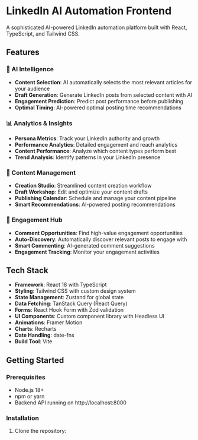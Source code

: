 # LinkedIn AI Automation Frontend

A sophisticated AI-powered LinkedIn automation platform built with React, TypeScript, and Tailwind CSS.

## Features

### 🧠 AI Intelligence
- **Content Selection**: AI automatically selects the most relevant articles for your audience
- **Draft Generation**: Generate LinkedIn posts from selected content with AI
- **Engagement Prediction**: Predict post performance before publishing
- **Optimal Timing**: AI-powered optimal posting time recommendations

### 📊 Analytics & Insights
- **Persona Metrics**: Track your LinkedIn authority and growth
- **Performance Analytics**: Detailed engagement and reach analytics
- **Content Performance**: Analyze which content types perform best
- **Trend Analysis**: Identify patterns in your LinkedIn presence

### 🚀 Content Management
- **Creation Studio**: Streamlined content creation workflow
- **Draft Workshop**: Edit and optimize your content drafts
- **Publishing Calendar**: Schedule and manage your content pipeline
- **Smart Recommendations**: AI-powered posting recommendations

### 💬 Engagement Hub
- **Comment Opportunities**: Find high-value engagement opportunities
- **Auto-Discovery**: Automatically discover relevant posts to engage with
- **Smart Commenting**: AI-generated comment suggestions
- **Engagement Tracking**: Monitor your engagement activities

## Tech Stack

- **Framework**: React 18 with TypeScript
- **Styling**: Tailwind CSS with custom design system
- **State Management**: Zustand for global state
- **Data Fetching**: TanStack Query (React Query)
- **Forms**: React Hook Form with Zod validation
- **UI Components**: Custom component library with Headless UI
- **Animations**: Framer Motion
- **Charts**: Recharts
- **Date Handling**: date-fns
- **Build Tool**: Vite

## Getting Started

### Prerequisites

- Node.js 18+ 
- npm or yarn
- Backend API running on http://localhost:8000

### Installation

1. Clone the repository:
